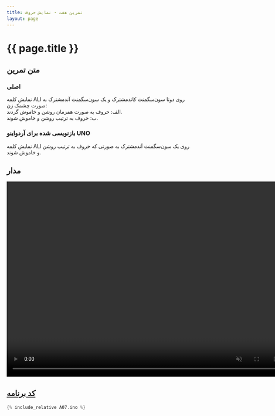 ```yaml
---
title: تمرین هفت - نمایش حروف
layout: page
---
```


# {{ page.title }}

## متن تمرین

### اصلی 

نمایش کلمه ALI روی دوتا سون‌سگمنت کاتدمشترک و یک سون‌سگمنت آندمشترک به صورت چشمک زن:  
  الف: حروف به صورت همزمان روشن و خاموش گردند.  
  ب: حروف به ترتیب روشن و خاموش شوند.

### بازنویسی شده برای آردواینو UNO

نمایش کلمه ALI روی یک سون‌سگمنت آندمشترک به صورتی که حروف به ترتیب روشن و خاموش شوند.

## مدار

<video autoplay loop muted playsinline width="754" height="532">
<source src="video.mp4" type="video/mp4" />
<img src="picture.jpg" width="754" height="532" />
</video>

## [کد برنامه](A07.ino)

```c
{% include_relative A07.ino %}
```
